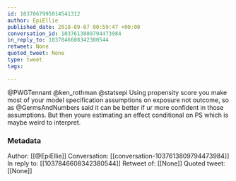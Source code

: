 ```yaml
---
id: 1037867995014541312
author: EpiEllie
published_date: 2018-09-07 00:59:47 +00:00
conversation_id: 1037613809794473984
in_reply_to: 1037846608342380544
retweet: None
quoted_tweet: None
type: tweet
tags:

---
```


@PWGTennant @ken_rothman @statsepi Using propensity score you make most of your model specification assumptions on exposure not outcome, so as @GermsAndNumbers said it can be better if ur more confident in those assumptions. But then youre estimating an effect conditional on PS which is maybe weird to interpret.

### Metadata

Author: [[@EpiEllie]]
Conversation: [[conversation-1037613809794473984]]
In reply to: [[1037846608342380544]]
Retweet of: [[None]]
Quoted tweet: [[None]]
